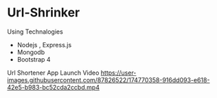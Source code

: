 # Url-Shrinker
  
Using Technalogies
* Nodejs , Express.js
* Mongodb
* Bootstrap 4

Url Shortener App Launch Video
https://user-images.githubusercontent.com/87826522/174770358-916dd093-e618-42e5-b983-bc52cda2ccbd.mp4

